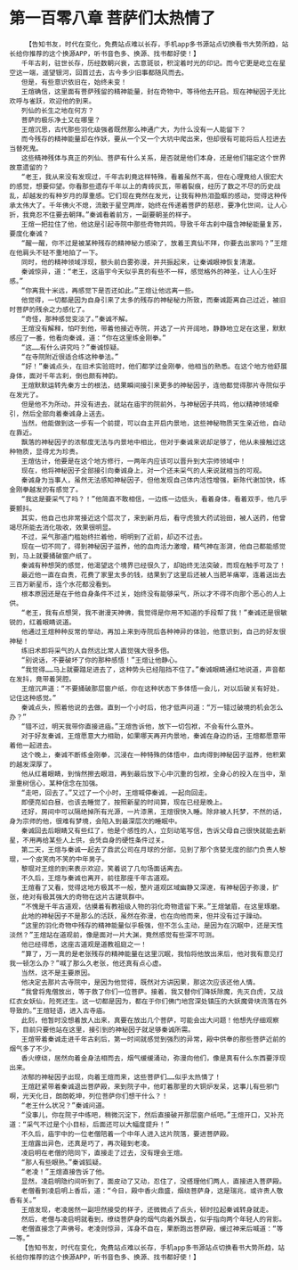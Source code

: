 # 第一百零八章 菩萨们太热情了
        【告知书友，时代在变化，免费站点难以长存，手机app多书源站点切换看书大势所趋，站长给你推荐的这个换源APP，听书音色多、换源、找书都好使！】
       千年古刹，驻世长存，历经数朝兴衰，古意斑驳，积淀着时光的印记。而今它更是屹立在星空这一端，遥望银河，回首过去，古今多少旧事都随风而去。
       但是，有些意识依旧在，始终未变！
       王煊确信，这里面有菩萨残留的精神能量，封在奇物中，等待他去开启。现在神秘因子无比欢呼与雀跃，欢迎他的到来。
       列仙的长生之地在何方？
       菩萨的极乐净土又在哪里？
       王煊沉思，古代那些羽化级强者既然那么神通广大，为什么没有一人能留下？
       而今残存的精神能量却在作妖，要从一个又一个大坑中爬出来，但却很有可能将后人拉进去当替死鬼。
       这些精神残体与真正的列仙、菩萨有什么关系，是否就是他们本身，还是他们锚定这个世界故意遗留的？
       “老王，我从来没有发现过，千年古刹竟这样特殊，看着虽然不高，但在心理竟给人很宏大的感觉，想要仰望。你看那些遗存千年以上的青砖灰瓦，带着裂痕，经历了数之不尽的历史战乱，却越发的有种岁月的厚重感。它们现在竟然在发光，让我有种热泪盈眶的感动，觉得这种传承太伟大了。千年佛火不熄，流散于星空两岸，始终在传递着菩萨的慈悲，要净化世间，让人心折，我竟忍不住要去朝拜。”秦诚看着前方，一副要朝圣的样子。
       王煊一把拉住了他，他这是引起寺院中那些奇物共鸣，导致千年古刹中蕴含神秘能量复苏，要度化秦诚？
       “醒一醒，你不过是被某种残存的精神秘力感染了，放着王真仙不拜，你要去出家吗？”王煊在他肩头不轻不重地拍了一下。
       同时，他的精神领域浮现，额头前白雾弥漫，并共振起来，让秦诚眼神恢复清澈。
       秦诚惊异，道：“老王，这庙宇今天似乎真的有些不一样，感觉格外的神圣，让人心生好感。”
       “你离我十米远，再感觉下是否还如此。”王煊让他远离一些。
       他觉得，一切都是因为自身引来了太多的残存的神秘秘力所致，而秦诚距离自己过近，被旧时菩萨的残余之力感化了。
       “奇怪，那种感觉变淡了。”秦诚不解。
       王煊没有解释，怕吓到他，带着他接近寺院，并选了一片开阔地，静静地立足在这里，默默感应了一番，他看向秦诚，道：“你在这里练金刚拳。”
       “这……有什么讲究吗？”秦诚惊疑。
       “在寺院附近很适合练这种拳法。”
       “好！”秦诚点头，在旧术实验班时，他们都学过金刚拳，他相当的熟悉。在这个地方他舒展身体，面对千年古刹，倒也颇有神韵。
       王煊默默运转先秦方士的根法，结果瞬间接引来更多的神秘因子，连他都觉得那片寺院似乎在发光了。
       但是他不为所动，并没有进去，就站在庙宇的院前外，与神秘因子共鸣，他以精神领域牵引，然后全部向着秦诚身上送去。
       当然，他能做到这一步有一个前提，可以自主开启内景地，这些神秘物质天生亲近他，自动在靠近。
       飘落的神秘因子的浓郁度无法与内景地中相比，但对于秦诚来说却足够了，他从未接触过这种物质，显得尤为珍贵。
       王煊估计，他要是在这个地方修行，一两年内应该可以晋升到大宗师领域中！
       现在，他将神秘因子全部接引向秦诚身上，对一个还未采气的人来说就相当的可观。
       秦诚身为当事人，虽然无法感知神秘因子，但他发现自己体内活性增强，新陈代谢加快，练金刚拳越发的有感觉了。
       “我这是要采气了吗？！”他简直不敢相信，一边练一边低头，看着身体，看着双手，他几乎要颤抖。
       其实，他自己也非常接近这个层次了，来到新月后，看守虎狼大药试验田，被人送药，他曾竭尽所能去消化吸收，效果很明显。
       不过，采气那道门槛始终拦着他，明明到了近前，却迈不过去。
       现在一切不同了，得到神秘因子滋养，他的血肉活力激增，精气神在澎湃，他自己都能感觉到，马上就要捅破窗户纸了。
       秦诚有种想哭的感觉，他渴望这个境界已经很久了，却始终无法突破，而现在触手可及了！
       最近他一直在自责，花费了家里太多的钱，结果到了这里后还被人当肥羊痛宰，连着送出去三百万新星币，连个水花都没看到。
       根本原因还是在于他自身条件不过关，始终没有能够采气，所以才不得不向那个恶心的人上供。
       “老王，我有点想哭，我不谢漫天神佛，我觉得是你用不知道的手段帮了我！”秦诚还是很敏锐的，红着眼睛说道。
       他通过王煊种种反常的举动，再加上来到寺院后各种神异的体验，他意识到，自己的好友很神秘！
       练旧术即将采气的人自然远比常人直觉强大很多倍。
       “别说话，不要破坏了你的那种感悟！”王煊让他静心。
       “我觉得……马上就要踏足进去了，这种势头已经阻挡不住了。”秦诚眼睛通红地说道，声音都在发抖，竟带着哭腔。
       王煊沉声道：“不要捅破那层窗户纸，你在这种状态下多体悟一会儿，对以后破关有好处，记住这种感觉。”
       秦诚点头，照着他说的去做。直到一个小时后，他才低声问道：“万一错过破境的机会怎么办？”
       “错不过，明天我带你直接进庙。”王煊告诉他，放下一切包袱，不会有什么意外。
       对于好友秦诚，王煊愿意大力相助，如果哪天再开内景地，秦诚在身边的话，王煊都愿意带着他一起进去。
       这个晚上，秦诚不断练金刚拳，沉浸在一种特殊的体悟中，血肉得到神秘因子滋养，他积累的越发深厚了。
       他从红着眼睛，到悄然擦去眼泪，再到最后放下心中沉重的包袱，全身心的投入在当中，渐渐重树信心，某种信念在加强。
       “走吧，回去了。”又过了一个小时，王煊喊停秦诚，一起向回走。
       即便亮如白昼，也该去睡觉了，按照新星的时间算，现在已经是晚上。
       还好，房间中可以隔绝掉所有光源，一片漆黑，王煊很快入睡。除非被人托梦，不然的话，身为宗师的他，很难有梦境，会陷入到最深层次的睡眠中。
       秦诚回去后眼睛又有些红了，他是个感性的人，立刻动笔写信，告诉父母自己很快就能去新星，不用再给某些人上供，会凭自身的硬性条件过关。
       第二天，王煊与秦诚一起去了鼎武公司在月球的分部，见到了那个贪婪无度的部门负责人黎琨，一个皮笑肉不笑的中年男子。
       黎琨对王煊的到来表示欢迎，笑着说了几句场面话离去。
       不久后，王煊与秦诚也离开，前往那座千年古道观。
       王煊看了又看，觉得这地方极其不一般，整片道观区域幽静又深邃，有神秘因子弥漫，扩张，绝对有极其强大的奇物在这片古建筑群中。
       “不愧是千年古道观，估摸着有教祖级人物的羽化奇物遗留下来。”王煊皱眉，在这里琢磨。
       此地的神秘因子不是那么的活跃，虽然在弥漫，也在向他而来，但并没有过于躁动。
       “这里的羽化奇物中残存的精神能量似乎极强，但不怎么主动，是因为在沉眠中，还是天性淡然？”王煊站在道观前，像是面对一片大渊，竟然感觉有些深不可测。
       他已经得悉，这座古道观是道教祖庭之一！
       “算了，万一真的是老张残存的精神能量在这里沉眠，我怕将他放出来后，他对我有意见打我一顿怎么办？”喊了那么久老张，他还真有点心虚。
       当然，这不是主要原因。
       他决定去那片古寺院中，是因为他觉得，既然对方讲因果，那这次应该还他人情。
       “我曾将鬼僧放出，等于救了你们一位菩萨。接着，我又替你们降妖除魔，先灭白虎，又战红衣女妖仙，险死还生。这一切都是因为，都在于你们佛门地宫深处镇压的大妖魔骨块流落在外导致的。”王煊轻语，进入古寺庙。
       此刻，他暂时没想着放人出来，真要在放出几个菩萨，可能会出大问题！他想先仔细观察下，目前只要他站在这里，接引到的神秘因子就足够秦诚所需。
       王煊带着秦诚走进千年古刹后，第一时间就感觉到强烈的异常，殿中供奉的那些菩萨近前的烟气多了不少。
       香火缭绕，居然向着金身法相而去，烟气缓缓涌动，弥漫向他们，像是真有什么东西要浮现出来。
       浓郁的神秘因子出现，向着王煊而来，这些菩萨们……似乎太热情了！
       王煊赶紧带着秦诚退出菩萨殿，来到院子中，他盯着那里的大铜炉发呆，这事儿有些邪门啊，光天化日，朗朗乾坤，列位菩萨你们想干什么？！
       “老王什么状况？”秦诚问道。
       “没事儿，你在院子中练吧，稍微沉淀下，然后直接破开那层窗户纸吧。”王煊开口，又补充道：“采气不过是个小目标，后面还可以大幅度提升！”
       不久后，庙宇中的一位老僧陪着一个中年人进入这片院落，要进菩萨殿。
       王煊露出异色，还真是巧了，再次碰到老凌。
       凌启明在老僧的陪同下，直接走了过去，没有理会王煊。
       “那人有些眼熟。”秦诚狐疑。
       “老凌！”王煊直接告诉了他。
       显然，凌启明隐约间听到了，面皮动了又动，忍住了，没搭理他们两人，直接进入菩萨殿。
       老僧看到凌启明上香后，道：“今日，殿中香火鼎盛，烟绕菩萨身，这是瑞兆，或许贵人敬香有关。”
       王煊发现，老凌居然一副坦然接受的样子，还微微点了点头，顿时拉起秦诚转身就走。
       然后，老僧与凌启明就看到，缭绕菩萨身的烟气向着外飘去，似乎指向两个年轻人的背影。
       老僧直接念了声佛号。老凌则惊异，浑身不自在，果断跑出菩萨殿，缓过神来后喊道：“等一等。”
       【告知书友，时代在变化，免费站点难以长存，手机app多书源站点切换看书大势所趋，站长给你推荐的这个换源APP，听书音色多、换源、找书都好使！】